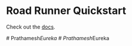 # Road Runner Quickstart

Check out the [docs](https://rr.brott.dev/docs/v1-0/tuning/).

#   P r a t h a m e s h _ E u r e k a  
 #   P r a t h a m e s h _ E u r e k a  
 